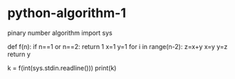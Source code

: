 # python-algorithm-1
pinary number algorithm
import sys

def f(n):
    if n==1 or n==2:
        return 1
    x=1
    y=1
    for i in range(n-2):
        z=x+y
        x=y
        y=z
    return y

k = f(int(sys.stdin.readline()))
print(k)
